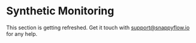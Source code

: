 # Synthetic Monitoring

This section is getting refreshed. Get it touch with [support@snappyflow.io](mailto:support@snappyflow.io) for any help.
